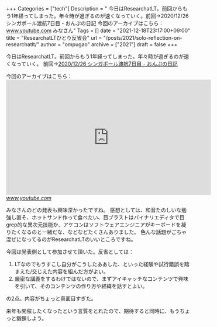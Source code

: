 +++
Categories = ["tech"]
Description = " 今日はResearchatLT。前回からもう1年経ってしまった。年々時が過ぎるのが速くなっていく。前回→2020/12/26 シンガポール渡航7日目 - おんぷの日記  今回のアーカイブはこちら：www.youtube.com  みなさん"
Tags = []
date = "2021-12-18T23:17:00+09:00"
title = "ResearchatLTひとり反省会"
url = "/posts/2021/solo-reflection-on-researchatlt/"
author = "ompugao"
archive = ["2021"]
draft = false
+++

<body>
<p>今日はResearchatLT。前回からもう1年経ってしまった。年々時が過ぎるのが速くなっていく。
前回→<a href="https://ompugao.hatenablog.com/entry/2020/12/26/220635">2020/12/26 シンガポール渡航7日目 - おんぷの日記</a></p>

<p>今回のアーカイブはこちら：
<iframe width="560" height="315" src="https://www.youtube.com/embed/8st6KoYsnP0?feature=oembed" frameborder="0" allow="accelerometer; autoplay; clipboard-write; encrypted-media; gyroscope; picture-in-picture" allowfullscreen title="ResearchatLT vol.2"></iframe><cite class="hatena-citation"><a href="https://www.youtube.com/watch?v=8st6KoYsnP0">www.youtube.com</a></cite></p>

<p>みなさんのどの発表も興味深かったですね。
感想としては、和音たのしいな勉強し直そ、ホットサンド作って食べたい、目ブラストはバイナリエディタで目grep的な異次元技能か、アケコンはソフトウェアエンジニアがキーボードを凝りたくなるのと一緒だな、などなどたくさんありました。
色んな話題がごちゃ混ぜになってるのがResearchatLTのいいところですね。</p>

<p>今回は発表側として参加させて頂いた。反省としては：</p>

<ol>
<li>LTなのでもうすこし自分がこうしたああした、といった経験や試行錯誤を踏まえた/交じえた内容を組んだ方がよい。</li>
<li>厳密な講義をするわけではないので、まずアイキャッチなコンテンツで興味を引いて、そのコンテンツの作り方や経緯を話すとよい。</li>
</ol>


<p>の2点。内容がちょっと真面目すぎた。</p>

<p>来年も開催したくなったという言質をとれたので、期待すると同時に、もうちょっと鍛錬しよう。</p>
</body>
